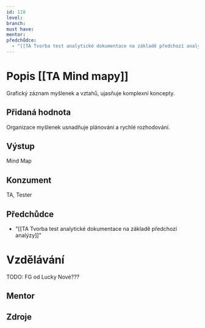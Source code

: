 ```yaml
---
id: 118
level: 
branch: 
must have: 
mentor: 
předchůdce: 
  - "[[TA Tvorba test analytické dokumentace na základě předchozí analýzy]]"
---
```



# Popis [[TA Mind mapy]]
Grafický záznam myšlenek a vztahů, ujasňuje komplexní koncepty.

## Přidaná hodnota
Organizace myšlenek usnadňuje plánování a rychlé rozhodování.

## Výstup
Mind Map

## Konzument
TA, Tester

## Předchůdce

  - "[[TA Tvorba test analytické dokumentace na základě předchozí analýzy]]"

# Vzdělávání
TODO: FG od Lucky Nové???

## Mentor


## Zdroje